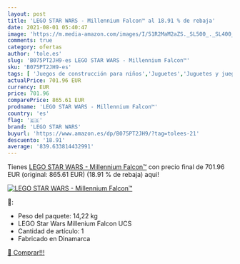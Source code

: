 ```yaml
---
layout: post
title: 'LEGO STAR WARS - Millennium Falcon™ al 18.91 % de rebaja'
date: 2021-08-01 05:40:47
image: 'https://m.media-amazon.com/images/I/51R2MaM2aZS._SL500_._SL400_.jpg'
comments: true
category: ofertas
author: 'tole.es'
slug: 'B075PT2JH9-es LEGO STAR WARS - Millennium Falcon™'
sku: 'B075PT2JH9-es'
tags: [ 'Juegos de construcción para niños','Juguetes','Juguetes y juegos','lego','lego star wars', ]
actualPrice: 701.96 EUR
currency: EUR
price: 701.96
comparePrice: 865.61 EUR
prodname: 'LEGO STAR WARS - Millennium Falcon™'
country: 'es'
flag: '🇪🇸'
brand: 'LEGO STAR WARS'
buyurl: 'https://www.amazon.es/dp/B075PT2JH9/?tag=tolees-21'
descuento: '18.91'
average: '839.633814432991'
---
```


Tienes [LEGO STAR WARS - Millennium Falcon™](https://www.amazon.es/dp/B075PT2JH9/?tag=tolees-21) con precio final de  701.96 EUR (original: 865.61 EUR) (18.91 %  de rebaja) aqui!

[![LEGO STAR WARS - Millennium Falcon™](https://m.media-amazon.com/images/I/51R2MaM2aZS._SL500_._SL400_.jpg)](https://www.amazon.es/dp/B075PT2JH9/?tag=tolees-21)

🔎:

- Peso del paquete: 14,22 kg
- LEGO Star Wars Millenium Falcon UCS
- Cantidad de artículo: 1
- Fabricado en Dinamarca

[🛒 Comprar!!!](https://www.amazon.es/dp/B075PT2JH9/?tag=tolees-21)
